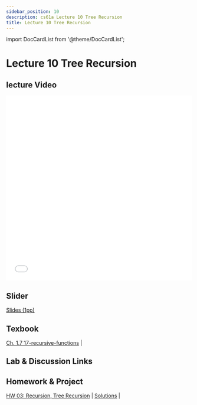 ```yaml
---
sidebar_position: 10
description: cs61a Lecture 10 Tree Recursion
title: Lecture 10 Tree Recursion
---
```


import DocCardList from '@theme/DocCardList';


# Lecture 10 Tree Recursion
## lecture Video

<iframe src="//player.bilibili.com/player.html?aid=277746636&bvid=BV17c411f78k&cid=1311465503&p=1&high_quality=1&danmaku=0" scrolling="no" border="0" frameborder="no" framespacing="0" allowfullscreen="true" allowfullscreen="allowfullscreen" width="100%" height="500" scrolling="no" frameborder="0" sandbox="allow-top-navigation allow-same-origin allow-forms allow-scripts"> </iframe>

## Slider
[Slides (1pp)](/resource/cs61a/10-Tree_Recursion_1pp.pdf)
## Texbook
[Ch. 1.7 17-recursive-functions](https://www.composingprograms.com/pages/17-recursive-functions.html) | 

## Lab & Discussion Links


## Homework & Project
[HW 03: Recursion, Tree Recursion](./homework/hw03.md) | [Solutions](./homework/sol-hw03.md) | 


<DocCardList />

